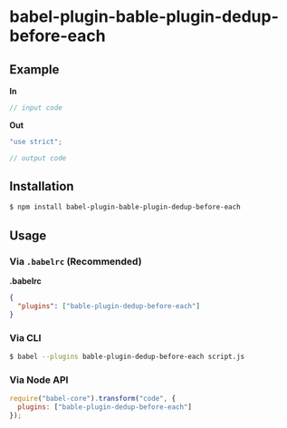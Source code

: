 # babel-plugin-bable-plugin-dedup-before-each



## Example

**In**

```js
// input code
```

**Out**

```js
"use strict";

// output code
```

## Installation

```sh
$ npm install babel-plugin-bable-plugin-dedup-before-each
```

## Usage

### Via `.babelrc` (Recommended)

**.babelrc**

```json
{
  "plugins": ["bable-plugin-dedup-before-each"]
}
```

### Via CLI

```sh
$ babel --plugins bable-plugin-dedup-before-each script.js
```

### Via Node API

```javascript
require("babel-core").transform("code", {
  plugins: ["bable-plugin-dedup-before-each"]
});
```
